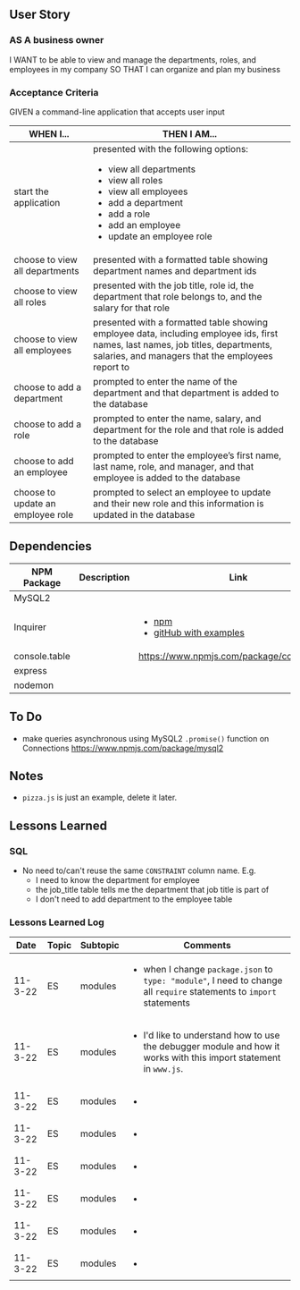 ## User Story

### AS A business owner

I WANT to be able to view and manage the departments, roles, and employees in my company
SO THAT I can organize and plan my business

### Acceptance Criteria

GIVEN a command-line application that accepts user input

| WHEN I...                         | THEN I AM...                                                                                                                                                                                                                     |
| --------------------------------- | -------------------------------------------------------------------------------------------------------------------------------------------------------------------------------------------------------------------------------- |
| start the application             | presented with the following options: <ul><li>view all departments</li> <li>view all roles</li><li>view all employees</li><li>add a department</li> <li>add a role</li><li>add an employee</li> <li>update an employee role</li> |
| choose to view all departments    | presented with a formatted table showing department names and department ids                                                                                                                                                     |
| choose to view all roles          | presented with the job title, role id, the department that role belongs to, and the salary for that role                                                                                                                         |
| choose to view all employees      | presented with a formatted table showing employee data, including employee ids, first names, last names, job titles, departments, salaries, and managers that the employees report to                                            |
| choose to add a department        | prompted to enter the name of the department and that department is added to the database                                                                                                                                        |
| choose to add a role              | prompted to enter the name, salary, and department for the role and that role is added to the database                                                                                                                           |
| choose to add an employee         | prompted to enter the employee’s first name, last name, role, and manager, and that employee is added to the database                                                                                                            |
| choose to update an employee role | prompted to select an employee to update and their new role and this information is updated in the database                                                                                                                      |

## Dependencies

| NPM Package   | Description | Link                                                                                                                                     |
| ------------- | ----------- | ---------------------------------------------------------------------------------------------------------------------------------------- |
| MySQL2        |             |                                                                                                                                          |
| Inquirer      |             | <ul><li>[npm](https://www.npmjs.com/package/inquirer)</li><li>[gitHub with examples](https://github.com/SBoudrias/Inquirer.js)</li></ul> |
| console.table |             | https://www.npmjs.com/package/console.table                                                                                              |
| express       |             |                                                                                                                                          |
| nodemon       |             |                                                                                                                                          |

## To Do

-   make queries asynchronous using MySQL2 `.promise()` function on Connections https://www.npmjs.com/package/mysql2

## Notes

-   `pizza.js` is just an example, delete it later.

## Lessons Learned

### SQL

-   No need to/can't reuse the same `CONSTRAINT` column name. E.g.
    -   I need to know the department for employee
    -   the job_title table tells me the department that job title is part of
    -   I don't need to add department to the employee table

### Lessons Learned Log

| Date    | Topic | Subtopic | Comments                                                                                                                             |
| ------- | ----- | -------- | ------------------------------------------------------------------------------------------------------------------------------------ |
| 11-3-22 | ES    | modules  | <ul><li>when I change `package.json` to `type: "module"`, I need to change all `require` statements to `import` statements</li></ul> |
| 11-3-22 | ES    | modules  | <ul><li>I'd like to understand how to use the debugger module and how it works with this import statement in `www.js`.</li></ul>     |
| 11-3-22 | ES    | modules  | <ul><li></li></ul>                                                                                                                   |
| 11-3-22 | ES    | modules  | <ul><li></li></ul>                                                                                                                   |
| 11-3-22 | ES    | modules  | <ul><li></li></ul>                                                                                                                   |
| 11-3-22 | ES    | modules  | <ul><li></li></ul>                                                                                                                   |
| 11-3-22 | ES    | modules  | <ul><li></li></ul>                                                                                                                   |
| 11-3-22 | ES    | modules  | <ul><li></li></ul>                                                                                                                   |
